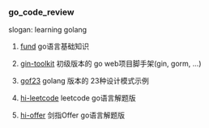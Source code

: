 ### go_code_review 
slogan: learning golang

1. [fund](https://github.com/TonyDoen/go_code_review/tree/master/fund) go语言基础知识

2. [gin-toolkit](https://github.com/TonyDoen/go_code_review/tree/master/gin-toolkit) 初级版本的 go web项目脚手架(gin, gorm, ...)

3. [gof23](https://github.com/TonyDoen/go_code_review/tree/master/gof23) golang 版本的 23种设计模式示例

4. [hi-leetcode](https://github.com/TonyDoen/go_code_review/tree/master/hi-leetcode) leetcode go语言解题版

5. [hi-offer](https://github.com/TonyDoen/go_code_review/tree/master/hi-offer) 剑指Offer go语言解题版